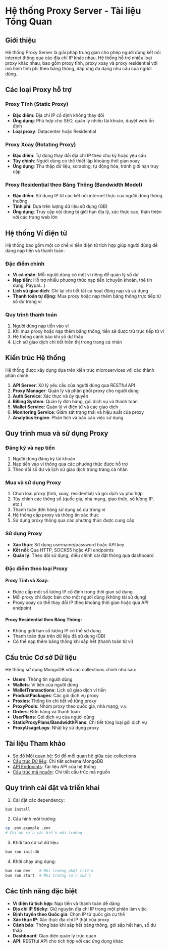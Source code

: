 # Hệ thống Proxy Server - Tài liệu Tổng Quan

## Giới thiệu

Hệ thống Proxy Server là giải pháp trung gian cho phép người dùng kết nối internet thông qua các địa chỉ IP khác nhau. Hệ thống hỗ trợ nhiều loại proxy khác nhau, bao gồm proxy tĩnh, proxy xoay và proxy residential với mô hình tính phí theo băng thông, đáp ứng đa dạng nhu cầu của người dùng.

## Các loại Proxy hỗ trợ

### Proxy Tĩnh (Static Proxy)
- **Đặc điểm**: Địa chỉ IP cố định không thay đổi
- **Ứng dụng**: Phù hợp cho SEO, quản lý nhiều tài khoản, duyệt web ổn định
- **Loại proxy**: Datacenter hoặc Residential

### Proxy Xoay (Rotating Proxy)
- **Đặc điểm**: Tự động thay đổi địa chỉ IP theo chu kỳ hoặc yêu cầu
- **Tùy chỉnh**: Người dùng có thể thiết lập khoảng thời gian xoay
- **Ứng dụng**: Thu thập dữ liệu, scraping, tự động hóa, tránh giới hạn truy cập

### Proxy Residential theo Băng Thông (Bandwidth Model)
- **Đặc điểm**: Sử dụng IP từ các kết nối internet thực của người dùng thông thường
- **Tính phí**: Dựa trên lượng dữ liệu sử dụng (GB)
- **Ứng dụng**: Truy cập nội dung bị giới hạn địa lý, xác thực cao, thân thiện với các trang web lớn

## Hệ thống Ví điện tử

Hệ thống bao gồm một cơ chế ví tiền điện tử tích hợp giúp người dùng dễ dàng nạp tiền và thanh toán:

### Đặc điểm chính
- **Ví cá nhân**: Mỗi người dùng có một ví riêng để quản lý số dư
- **Nạp tiền**: Hỗ trợ nhiều phương thức nạp tiền (chuyển khoản, thẻ tín dụng, Paypal...)
- **Lịch sử giao dịch**: Ghi lại chi tiết tất cả hoạt động nạp và sử dụng
- **Thanh toán tự động**: Mua proxy hoặc nạp thêm băng thông trực tiếp từ số dư trong ví

### Quy trình thanh toán
1. Người dùng nạp tiền vào ví
2. Khi mua proxy hoặc nạp thêm băng thông, tiền sẽ được trừ trực tiếp từ ví
3. Hệ thống cảnh báo khi số dư thấp
4. Lịch sử giao dịch chi tiết hiển thị trong trang cá nhân

## Kiến trúc Hệ thống

Hệ thống được xây dựng dựa trên kiến trúc microservices với các thành phần chính:

1. **API Server**: Xử lý yêu cầu của người dùng qua RESTful API
2. **Proxy Manager**: Quản lý và phân phối proxy cho người dùng
3. **Auth Service**: Xác thực và ủy quyền
4. **Billing System**: Quản lý đơn hàng, gói dịch vụ và thanh toán
5. **Wallet Service**: Quản lý ví điện tử và các giao dịch
6. **Monitoring Service**: Giám sát trạng thái và hiệu suất của proxy
7. **Analytics Engine**: Phân tích và báo cáo việc sử dụng

## Quy trình mua và sử dụng Proxy

### Đăng ký và nạp tiền
1. Người dùng đăng ký tài khoản
2. Nạp tiền vào ví thông qua các phương thức được hỗ trợ
3. Theo dõi số dư và lịch sử giao dịch trong trang cá nhân

### Mua và sử dụng Proxy
1. Chọn loại proxy (tĩnh, xoay, residential) và gói dịch vụ phù hợp
2. Tùy chỉnh các thông số (quốc gia, nhà mạng, giao thức, số lượng IP, etc.)
3. Thanh toán đơn hàng sử dụng số dư trong ví
4. Hệ thống cấp proxy và thông tin xác thực
5. Sử dụng proxy thông qua các phương thức được cung cấp

### Sử dụng Proxy
- **Xác thực**: Sử dụng username/password hoặc API key
- **Kết nối**: Qua HTTP, SOCKS5 hoặc API endpoints
- **Quản lý**: Theo dõi sử dụng, điều chỉnh cài đặt thông qua dashboard

### Đặc điểm theo loại Proxy

#### Proxy Tĩnh và Xoay:
- Được cấp một số lượng IP cố định trong thời gian sử dụng
- Mỗi proxy chỉ được bán cho một người dùng (không tái sử dụng)
- Proxy xoay có thể thay đổi IP theo khoảng thời gian hoặc qua API endpoint

#### Proxy Residential theo Băng Thông:
- Không giới hạn số lượng IP có thể sử dụng
- Thanh toán dựa trên dữ liệu đã sử dụng (GB)
- Có thể nạp thêm băng thông khi sắp hết (thanh toán từ ví)

## Cấu trúc Cơ sở Dữ liệu

Hệ thống sử dụng MongoDB với các collections chính như sau:
- **Users**: Thông tin người dùng
- **Wallets**: Ví tiền của người dùng
- **WalletTransactions**: Lịch sử giao dịch ví tiền
- **ProductPackages**: Các gói dịch vụ proxy
- **Proxies**: Thông tin chi tiết về từng proxy
- **ProxyPools**: Nhóm proxy theo quốc gia, nhà mạng, v.v.
- **Orders**: Đơn hàng và thanh toán
- **UserPlans**: Gói dịch vụ của người dùng
- **StaticProxyPlans/BandwidthPlans**: Chi tiết từng loại gói dịch vụ
- **ProxyUsageLogs**: Nhật ký sử dụng proxy

## Tài liệu Tham khảo

- [Sơ đồ Mối quan hệ](diagram.md): Sơ đồ mối quan hệ giữa các collections
- [Cấu trúc Dữ liệu](database-schema.md): Chi tiết schema MongoDB
- [API Endpoints](rest-api.md): Tài liệu API của hệ thống
- [Cấu trúc mã nguồn](code-structure.md): Chi tiết cấu trúc mã nguồn

## Quy trình cài đặt và triển khai

1. Cài đặt các dependency:
```bash
bun install
```

2. Cấu hình môi trường:
```bash
cp .env.example .env
# Chỉnh sửa các biến môi trường
```

3. Khởi tạo cơ sở dữ liệu:
```bash
bun run init-db
```

4. Khởi chạy ứng dụng:
```bash
bun run dev    # Môi trường phát triển
bun run start  # Môi trường sản xuất
```

## Các tính năng đặc biệt

- **Ví điện tử tích hợp**: Nạp tiền và thanh toán dễ dàng
- **Địa chỉ IP Sticky**: Giữ nguyên địa chỉ IP trong một phiên làm việc
- **Định tuyến theo Quốc gia**: Chọn IP từ quốc gia cụ thể
- **Xác thực IP**: Xác thực địa chỉ IP thật của proxy
- **Cảnh báo**: Thông báo khi sắp hết băng thông, gói sắp hết hạn, số dư thấp
- **Dashboard**: Giao diện quản lý trực quan
- **API**: RESTful API cho tích hợp với các ứng dụng khác 